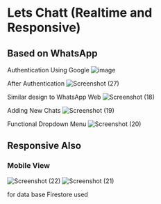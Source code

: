 # Lets Chatt (Realtime and Responsive)
## Based on WhatsApp 

Authentication Using Google
![image](https://user-images.githubusercontent.com/74947287/179937368-9ed9e1db-a169-450a-b639-a6531db16614.png)

After Authentication
![Screenshot (27)](https://user-images.githubusercontent.com/74947287/179936533-b3bdccf8-c8da-405d-a99b-6c6e2404e2d7.png)

Similar design to WhatsApp Web 
![Screenshot (18)](https://user-images.githubusercontent.com/74947287/179936738-c4f11716-721d-44f8-868e-b6b70febf0ef.png)

Adding New Chats
![Screenshot (19)](https://user-images.githubusercontent.com/74947287/179936777-f0033ea8-b021-4385-8f35-e63dcc041b5e.png)

Functional Dropdown Menu
![Screenshot (20)](https://user-images.githubusercontent.com/74947287/179936954-6eda8b12-7b52-492c-abc7-c88ad5361204.png)

## Responsive Also
### Mobile View
![Screenshot (22)](https://user-images.githubusercontent.com/74947287/179937122-7cd19d33-8c12-4bd8-8bd7-edbace316248.png)
![Screenshot (21)](https://user-images.githubusercontent.com/74947287/179937172-6418670b-cf31-40e9-ab8d-c860bf9a8985.png)

for data base Firestore used